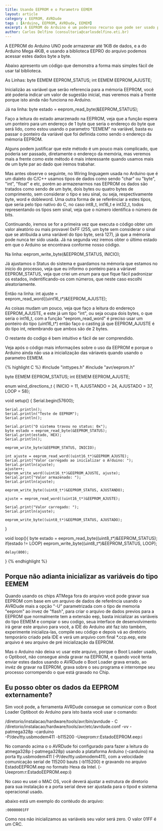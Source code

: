 ```yaml
---
title: Usando EEPROM e o Parametro EEMEM
layout: article
category : EEPROM, AVRDude
tags : [Arduino, EEPROM, AVRDude, EEMEM]
excerpt: A EEPROM do Arduino é um poderoso recurso que pode ser usado para armazenar parametros de configuração e ajuste entre cada reinicialização do Arduino ou para recuperar o estado antes de uma queda de energia.
author: Carlos Delfino (consultoria@carlosdelfino.eti.br)
---
```

A EEPROM do Arduino UNO pode armazenar até 1KiB de dados, e a do Arduino Mega 4KiB, e usando
a biblioteca EEPRO do arquivo podemos acessar estes dados byte a byte.

Abaixo apresento um código que demonstra a forma mais simples fácil de usar tal biblioteca.

As Linhas:
    byte EEMEM EEPROM_STATUS;
    int  EEMEM EEPROM_AJUSTE;

Inicializão as variável que serão referencia para a mémoria EEPROM, você até poderia indicar um 
valor de sugestão inicial, mas veremos mais a frente porque isto ainda não funciona no Arduíno.

Já na linha:
    byte estado = eeprom_read_byte(&EEPROM_STATUS);

Faço a leitura do estado amarzenado na EEPROM, veja que a função espera um ponteiro para um
endereço de 1 byte que seria o endereço do byte que será lido, como estou usando o parametro
"EEMEM" na variável, basta eu passar o ponteiro da variável que foi definida como sendo o 
endereço da mémoria EEPROM.

Alguns podem justificar que este método é um pouco mais complicado, que poderia ser passado, 
diretamente o endereço da memória, mas veremos mais a frente como este método é mais interessante
quando usamos mais de um byte par ao dado que iremos trabahar.

Mas antes observe o seguinte, no Wiring linguagem usada no Arduino que é um dialeto do C/C++
usamos tipos de dados como sendo "char" ou "byte", "int", "float" e etc, porém ao armazenarmos 
nas EEPROM os dados são tratados como sendo de um byte, dois bytes ou quatro bytes de comprimento, 
sem considerar o tipo e seu sinal, ou seja, respectivamente byte, word e dobleword. Uma outra
forma de se referênciar a estes tipos, que seria pelo tipo nativo do C, no caso int8_t, int16_t e
int32_t, todos representando os tipos sem sinal, veja que o número identifica o número de bits.

Continuando, iremos se for a primeira vez que executa o código obter um valor aleatório ou mais 
provavel 0xFF (255, um byte sem considerar o sinal que se atribuida a uma variável do tipo byte, 
será 127), já que a mémoria pode nunca ter sido usada. Já na segunda vez iremos obter o último
estado em que o Arduino se encontrava conforme nosso código.

Na linha:
    eeprom_write_byte(&EEPROM_STATUS, INICIO);
    
Já ajustamos o Status do sistema e guardamos na mémoria que estamos no inicio do processo, veja
que eu informo o ponteiro para a váriavel EEPROM_STATUS, veja que criei um _enum_ para que fique
fácil padronizar os estados, indentificando-os com números, que neste caso escolhi aleatoriamente.

Então na linha:
    int ajuste = eeprom_read_word((uint16_t*)&EEPROM_AJUSTE);
   
As coisas mudam um pouco, veja que faço a leitura do endereço EEPROM_AJUSTE, e este já um tipo "int",
ou seja ocupa dois bytes, o que seria o int16_t, com a função "eeprom_read_word" é preciso usar um
ponteiro do tipo (uint16_t*) então faço o casting já que EEPROM_AJUSTE é do tipo int, relembrando que
ambos são de 2 bytes.

O restante do codigo é bem intuitivo e fácil de ser comprendido.

Veja após o código mais informações sobre o uso da EEPROM e porque o Arduino ainda não usa a inicialização
 das váriaveis quando usando o parametro EEMEM.   

{% highlight C %}
#include "inttypes.h" 
#include "avr/eeprom.h" 

byte EEMEM EEPROM_STATUS;
int  EEMEM EEPROM_AJUSTE;

enum wind_directions_t {
    INICIO = 11, AJUSTANDO = 24, AJUSTADO = 37, LOOP = 58}; 

void setup() {
    Serial.begin(57600);

    Serial.println();
    Serial.println("Teste de EEPROM");
    Serial.println();
    
    Serial.print("O sistema travou no status: 0x");
    byte estado = eeprom_read_byte(&EEPROM_STATUS);
    Serial.print(estado, HEX);
    Serial.println();    

    eeprom_write_byte(&EEPROM_STATUS, INICIO);

    int ajuste = eeprom_read_word((uint16_t*)&EEPROM_AJUSTE);
    Serial.print("Valor carregado ao inicializar o Arduino: ");
    Serial.println(ajuste);
    ajuste++;
    eeprom_write_word((uint16_t*)&EEPROM_AJUSTE, ajuste);
    Serial.print("Valor armazenado: ");
    Serial.println(ajuste);

    eeprom_write_byte((uint8_t*)&EEPROM_STATUS, AJUSTANDO);

    ajuste = eeprom_read_word((uint16_t*)&EEPROM_AJUSTE);

    Serial.print("Valor carregado: ");
    Serial.println(ajuste);

    eeprom_write_byte((uint8_t*)&EEPROM_STATUS, AJUSTADO);
}

void loop(){
    byte estado = eeprom_read_byte((uint8_t*)&EEPROM_STATUS);
    if(estado != LOOP)
        eeprom_write_byte((uint8_t*)&EEPROM_STATUS, LOOP);

    delay(800);

} 
{% endhighlight %}


## Porque não adianta inicializar as variáveis do tipo EEMEM

Quando usando os chips ATMega fora do arquivo você pode gravar sua EEPROM com base
em um arquivo de dados de referência usando o AVRDude mais a opção "-U" parametrizada
com o tipo de memoria "eeprom" ao invez de "flash", para criar o arquivo de dados
previos para a EEPROM que normalmente tem a extensão eep, basta inicializar as variáveis
do tipo EEMEM e compiar o seu codigo, seua interface de desenvolvimento irá gerar este 
arquivo para você, a IDE do Arduíno até faz isto também, experimente inicializa-las, 
compile seu código e depois vá ao diretório temporário criado pela IDE e verá um 
arquivo com final *.ccp.eep, este arquivo é seu arquivo de pré inicialização da EEPROM.

Mas o Arduíno não deixa vc usar este arquivo, porque o Boot Loader usado, o Optiboot, não
consegue ainda gravar na EEPROM, e quando você tenta enviar estes dados usando o AVRDude 
o Boot Loader grava errado, ao invéz de gravar na EEPROM, grava sobre o seu programa e 
interrompe seu processo corrompendo o que está gravado no Chip.

## Eu posso obter os dados da EEPROM externamente?

Sim você pode, a ferramenta AVRDude consegue se comunicar com o Boot Loader Optiboot do
Arduíno para isto basta você usar o comando:

   /diretorio/instalacao/hardware/tools/avr/bin/avrdude - C\
   /diretorio/instalacao/hardware/tools/avr/etc/avrdude.conf -vv -patmega328p -carduino \
   -P/dev/tty.usbmodem411 -b115200 -Ueeprom:r:EstadoEEPROM.eep:i
   
No comando acima o o AVRDude foi configurado para fazer a leitura do atmega328p (-patmega328p)
usando a plataforma Arduíno (-carduino) na porta tty.usbmodem411 (-P/dev/tty.usbmodem411), com
a velocidade comunicação serial de 115200 bauts (-b115200) e gravando no arquivo 
EstadoEEPROM.eep no formato Hexa da Intel. (-Ueeprom:r:EstadoEEPROM.eep:i)

No caso eu usei o MAC OS, você deverá ajustar a estrutura de diretorio para sua instalação e
a porta serial deve ser ajustada para o tipod e sistema operacional usado.

abaixo está um exemplo do contéudo do arquivo:

    :00000001FF

Como nos não inicializamos as variáveis seu valor será zero. O valor 01FF é um CRC.

